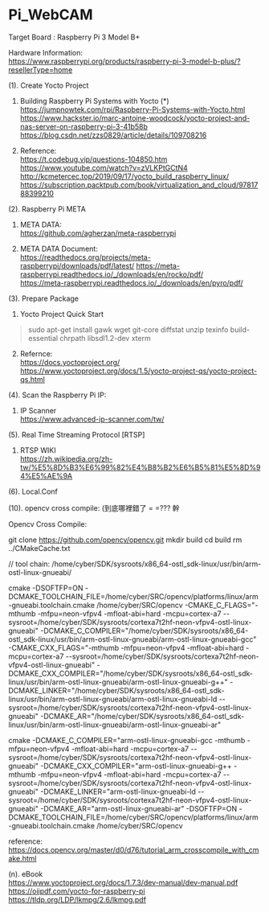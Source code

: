 # Pi_WebCAM

Target Board : Raspberry Pi 3 Model B+

Hardware Information:  
https://www.raspberrypi.org/products/raspberry-pi-3-model-b-plus/?resellerType=home

(1). Create Yocto Project

1. Building Raspberry Pi Systems with Yocto (*)  
https://jumpnowtek.com/rpi/Raspberry-Pi-Systems-with-Yocto.html
https://www.hackster.io/marc-antoine-woodcock/yocto-project-and-nas-server-on-raspberry-pi-3-41b58b
https://blog.csdn.net/zzs0829/article/details/109708216


2. Reference:    
https://t.codebug.vip/questions-104850.htm  
https://www.youtube.com/watch?v=zVLKPtGCtN4  
http://kcmetercec.top/2019/09/17/yocto_build_raspberry_linux/  
https://subscription.packtpub.com/book/virtualization_and_cloud/9781788399210  

(2). Raspberry Pi META  

1. META DATA:  
https://github.com/agherzan/meta-raspberrypi

2. META DATA Document:  
https://readthedocs.org/projects/meta-raspberrypi/downloads/pdf/latest/
https://meta-raspberrypi.readthedocs.io/_/downloads/en/rocko/pdf/  
https://meta-raspberrypi.readthedocs.io/_/downloads/en/pyro/pdf/

(3). Prepare Package   
 
1. Yocto Project Quick Start  

> sudo apt-get install gawk wget git-core diffstat unzip texinfo build-essential chrpath libsdl1.2-dev xterm

2. Refernce:  
https://docs.yoctoproject.org/  
https://www.yoctoproject.org/docs/1.5/yocto-project-qs/yocto-project-qs.html

(4). Scan the Raspberry Pi IP:  

1. IP Scanner  
https://www.advanced-ip-scanner.com/tw/ 

(5). Real Time Streaming Protocol [RTSP]  

1. RTSP WIKI  
https://zh.wikipedia.org/zh-tw/%E5%8D%B3%E6%99%82%E4%B8%B2%E6%B5%81%E5%8D%94%E5%AE%9A


(6). Local.Conf



(10). opencv cross compile: (到底哪裡錯了 = =??? 幹

Opencv Cross Compile:

git clone https://github.com/opencv/opencv.git
mkdir build
cd build
rm ../CMakeCache.txt

// tool chain: /home/cyber/SDK/sysroots/x86_64-ostl_sdk-linux/usr/bin/arm-ostl-linux-gnueabi/

cmake 
	-DSOFTFP=ON
	-DCMAKE_TOOLCHAIN_FILE=/home/cyber/SRC/opencv/platforms/linux/arm-gnueabi.toolchain.cmake /home/cyber/SRC/opencv
	-CMAKE_C_FLAGS="-mthumb -mfpu=neon-vfpv4 -mfloat-abi=hard -mcpu=cortex-a7 --sysroot=/home/cyber/SDK/sysroots/cortexa7t2hf-neon-vfpv4-ostl-linux-gnueabi"
	-DCMAKE_C_COMPILER="/home/cyber/SDK/sysroots/x86_64-ostl_sdk-linux/usr/bin/arm-ostl-linux-gnueabi/arm-ostl-linux-gnueabi-gcc" 
	-CMAKE_CXX_FLAGS="-mthumb -mfpu=neon-vfpv4 -mfloat-abi=hard -mcpu=cortex-a7 --sysroot=/home/cyber/SDK/sysroots/cortexa7t2hf-neon-vfpv4-ostl-linux-gnueabi"
	-DCMAKE_CXX_COMPILER="/home/cyber/SDK/sysroots/x86_64-ostl_sdk-linux/usr/bin/arm-ostl-linux-gnueabi/arm-ostl-linux-gnueabi-g++" 
	-DCMAKE_LINKER="/home/cyber/SDK/sysroots/x86_64-ostl_sdk-linux/usr/bin/arm-ostl-linux-gnueabi/arm-ostl-linux-gnueabi-ld --sysroot=/home/cyber/SDK/sysroots/cortexa7t2hf-neon-vfpv4-ostl-linux-gnueabi"
	-DCMAKE_AR="/home/cyber/SDK/sysroots/x86_64-ostl_sdk-linux/usr/bin/arm-ostl-linux-gnueabi/arm-ostl-linux-gnueabi-ar"
	
	
cmake -DCMAKE_C_COMPILER="arm-ostl-linux-gnueabi-gcc -mthumb -mfpu=neon-vfpv4 -mfloat-abi=hard -mcpu=cortex-a7 --sysroot=/home/cyber/SDK/sysroots/cortexa7t2hf-neon-vfpv4-ostl-linux-gnueabi" -DCMAKE_CXX_COMPILER="arm-ostl-linux-gnueabi-g++ -mthumb -mfpu=neon-vfpv4 -mfloat-abi=hard -mcpu=cortex-a7 --sysroot=/home/cyber/SDK/sysroots/cortexa7t2hf-neon-vfpv4-ostl-linux-gnueabi" -DCMAKE_LINKER="arm-ostl-linux-gnueabi-ld --sysroot=/home/cyber/SDK/sysroots/cortexa7t2hf-neon-vfpv4-ostl-linux-gnueabi" -DCMAKE_AR="arm-ostl-linux-gnueabi-ar"
	-DSOFTFP=ON
	-DCMAKE_TOOLCHAIN_FILE=/home/cyber/SRC/opencv/platforms/linux/arm-gnueabi.toolchain.cmake /home/cyber/SRC/opencv
	
reference:
https://docs.opencv.org/master/d0/d76/tutorial_arm_crosscompile_with_cmake.html

(n). eBook  
https://www.yoctoproject.org/docs/1.7.3/dev-manual/dev-manual.pdf  
https://oiipdf.com/yocto-for-raspberry-pi
https://tldp.org/LDP/lkmpg/2.6/lkmpg.pdf







 

